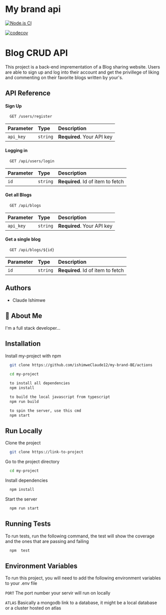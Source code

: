 # My brand api

[![Node.js CI](https://github.com/ishimweClaude12/my-brand-BE/actions/workflows/node.js.yml/badge.svg)](https://github.com/ishimweClaude12/my-brand-BE/actions/workflows/node.js.yml)

[![codecov](https://codecov.io/gh/ishimweClaude12/action-in-action/graph/badge.svg?token=MP7ABM8RWK)](https://codecov.io/gh/ishimweClaude12/action-in-action)
# Blog CRUD API

This project is a back-end imprementation of a Blog sharing website. Users are able to sign up and log into their account and get the privillege of liking and commenting on their favorite blogs written by your's.




## API Reference

#### Sign Up

```http
  GET /users/register
```

| Parameter | Type     | Description                |
| :-------- | :------- | :------------------------- |
| `api_key` | `string` | **Required**. Your API key |

#### Logging in

```http
  GET /api/users/login
```

| Parameter | Type     | Description                       |
| :-------- | :------- | :-------------------------------- |
| `id`      | `string` | **Required**. Id of item to fetch |


#### Get all Blogs

```http
  GET /api/blogs
```

| Parameter | Type     | Description                |
| :-------- | :------- | :------------------------- |
| `api_key` | `string` | **Required**. Your API key |

#### Get a single blog

```http
  GET /api/blogs/${id}
```

| Parameter | Type     | Description                       |
| :-------- | :------- | :-------------------------------- |
| `id`      | `string` | **Required**. Id of item to fetch |


## Authors

- Claude Ishimwe


## 🚀 About Me
I'm a full stack developer...


## Installation

Install my-project with npm

```bash
  git clone https://github.com/ishimweClaude12/my-brand-BE/actions
  
  cd my-project

  to install all dependencies
  npm install 

  to build the local javascript from typescript
  npm run build

  to spin the server, use this cmd
  npm start
```
    
## Run Locally

Clone the project

```bash
  git clone https://link-to-project
```

Go to the project directory

```bash
  cd my-project
```

Install dependencies

```bash
  npm install
```

Start the server

```bash
  npm run start
```


## Running Tests

To run tests, run the following command, the test will show the coverage and the ones that are passing and failing

```bash
  npm  test
```


## Environment Variables

To run this project, you will need to add the following environment variables to your .env file

`PORT` The port number your servir will run on locally

`ATLAS` Basically a mongodb link to a database, it might be a local database or a cluster hosted on atlas

